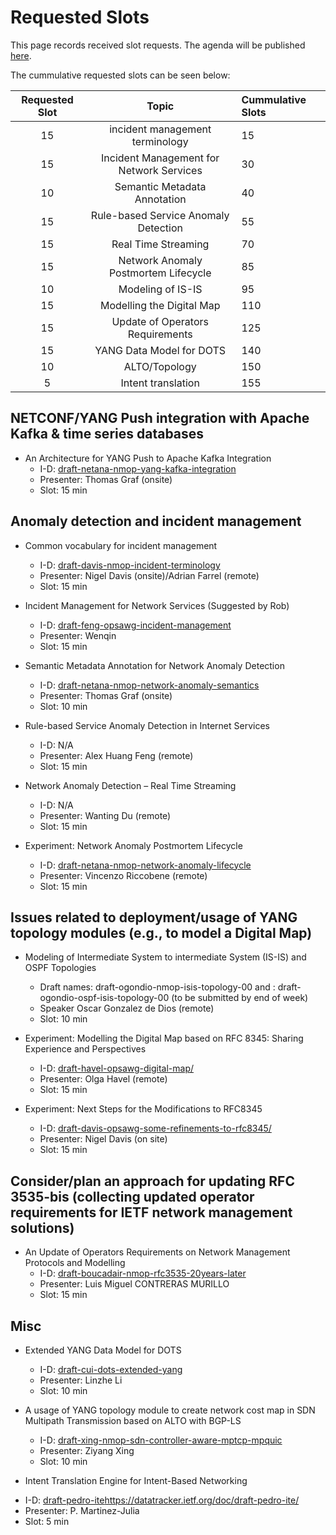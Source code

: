 # Requested Slots

This page records received slot requests. The agenda will be published [here](https://github.com/ietf-wg-nmop/IETF-Meetings/blob/main/119/agenda.md).

The cummulative requested slots can be seen below:

| Requested Slot          | Topic              | Cummulative Slots      |
|:-------------:|:-----------------:|:----------------|
| 15 | incident management terminology | 15    |
| 15  | Incident Management for Network Services | 30    |
| 10 | Semantic Metadata Annotation  | 40    |
| 15 |  Rule-based Service Anomaly Detection | 55   |
| 15 | Real Time Streaming | 70    |
| 15 | Network Anomaly Postmortem Lifecycle | 85    |
| 10 | Modeling of IS-IS | 95    |
| 15 | Modelling the Digital Map  | 110    |
| 15 | Update of Operators Requirements | 125    |
| 15 | YANG Data Model for DOTS | 140    |
| 10 | ALTO/Topology | 150    |
| 5  |Intent translation | 155    |

## NETCONF/YANG Push integration with Apache Kafka & time series databases

* An Architecture for YANG Push to Apache Kafka Integration
   - I-D: [draft-netana-nmop-yang-kafka-integration](https://datatracker.ietf.org/doc/draft-netana-nmop-yang-kafka-integration/)
   - Presenter: Thomas Graf (onsite)
   - Slot: 15 min

## Anomaly detection and incident management

* Common vocabulary for incident management
   - I-D: [draft-davis-nmop-incident-terminology](https://datatracker.ietf.org/doc/draft-davis-nmop-incident-terminology/)
   - Presenter: Nigel Davis (onsite)/Adrian Farrel (remote)
   - Slot: 15 min

* Incident Management for Network Services (Suggested by Rob)
   - I-D: [draft-feng-opsawg-incident-management](https://datatracker.ietf.org/doc/draft-feng-opsawg-incident-management/)
   - Presenter: Wenqin
   - Slot: 15 min

* Semantic Metadata Annotation for Network Anomaly Detection
   - I-D: [draft-netana-nmop-network-anomaly-semantics](https://datatracker.ietf.org/doc/draft-netana-nmop-network-anomaly-semantics/)
   - Presenter: Thomas Graf (onsite)
   - Slot: 10 min

* Rule-based Service Anomaly Detection in Internet Services
   - I-D: N/A
   - Presenter: Alex Huang Feng (remote)
   - Slot: 15 min

* Network Anomaly Detection – Real Time Streaming
   - I-D: N/A   
   - Presenter: Wanting Du (remote)
   - Slot: 15 min
     
* Experiment: Network Anomaly Postmortem Lifecycle
   - I-D: [draft-netana-nmop-network-anomaly-lifecycle](https://datatracker.ietf.org/doc/draft-netana-nmop-network-anomaly-lifecycle/)  
   - Presenter: Vincenzo Riccobene (remote)
   - Slot: 15 min

## Issues related to deployment/usage of YANG topology modules (e.g., to model a Digital Map)

* Modeling of Intermediate System to intermediate System (IS-IS) and OSPF Topologies
  - Draft names: draft-ogondio-nmop-isis-topology-00 and : draft-ogondio-ospf-isis-topology-00 (to be submitted by end of week)
  - Speaker Oscar Gonzalez de Dios (remote)
  - Slot: 10 min

* Experiment: Modelling the Digital Map based on RFC 8345: Sharing Experience and Perspectives
   - I-D: [draft-havel-opsawg-digital-map/](https://datatracker.ietf.org/doc/draft-havel-opsawg-digital-map/)  
   - Presenter: Olga Havel (remote)
   - Slot: 15 min
 
* Experiment: Next Steps for the Modifications to RFC8345
   - I-D: [draft-davis-opsawg-some-refinements-to-rfc8345/](https://datatracker.ietf.org/doc/draft-davis-opsawg-some-refinements-to-rfc8345/)  
   - Presenter: Nigel Davis (on site)
   - Slot: 15 min

## Consider/plan an approach for updating RFC 3535-bis (collecting updated operator requirements for IETF network management solutions)

* An Update of Operators Requirements on Network Management Protocols and Modelling
   - I-D: [draft-boucadair-nmop-rfc3535-20years-later](https://datatracker.ietf.org/doc/draft-boucadair-nmop-rfc3535-20years-later/)
   - Presenter: Luis Miguel CONTRERAS MURILLO
   - Slot: 15 min

## Misc

* Extended YANG Data Model for DOTS
  - I-D: [draft-cui-dots-extended-yang](https://datatracker.ietf.org/doc/draft-cui-dots-extended-yang/)
  - Presenter: Linzhe Li
  - Slot: 10 min

* A usage of YANG topology module to create network cost map in SDN Multipath Transmission based on ALTO  with BGP-LS
  - I-D: [draft-xing-nmop-sdn-controller-aware-mptcp-mpquic](https://datatracker.ietf.org/doc/draft-xing-nmop-sdn-controller-aware-mptcp-mpquic/)
  - Presenter: Ziyang Xing
  - Slot: 10 min
 
*  Intent Translation Engine for Intent-Based Networking 
  - I-D: [draft-pedro-ite](https://datatracker.ietf.org/doc/draft-pedro-ite/)https://datatracker.ietf.org/doc/draft-pedro-ite/
  - Presenter: P. Martinez-Julia
  - Slot: 5 min
